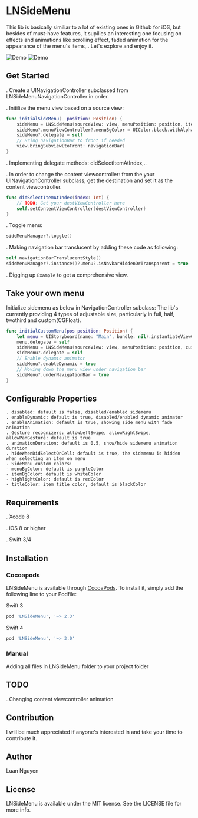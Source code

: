 # LNSideMenu

This lib is basically similiar to a lot of existing ones in Github for iOS, but besides of must-have features, it supilies an interesting one focusing on effects and animations like scrolling effect, faded animation for the appearance of the menu's items,..
Let's explore and enjoy it.

![Demo](https://cloud.githubusercontent.com/assets/13121441/19177073/0ca0ce0e-8c70-11e6-9e12-d67e7947d98d.gif)
![Demo](https://cloud.githubusercontent.com/assets/13121441/19177074/0cd3415e-8c70-11e6-8082-5057bf406e42.gif)

## Get Started

. Create a UINavigationController subclassed from LNSideMenuNavigationController in order.

. Initilize the menu view based on a source view:
```swift
func initialSideMenu(_ position: Position) {
    sideMenu = LNSideMenu(sourceView: view, menuPosition: position, items: items!)
    sideMenu?.menuViewController?.menuBgColor = UIColor.black.withAlphaComponent(0.85)
    sideMenu?.delegate = self
    // Bring navigationBar to front if needed
    view.bringSubview(toFront: navigationBar)
}
```
. Implementing delegate methods: didSelectItemAtIndex,..

. In order to change the content viewcontroller: from the your UINavigationController subclass, get the destination and set it as the content viewcontroller.

```swift
func didSelectItemAtIndex(index: Int) {
    // TODO: Get your destViewController here
    self.setContentViewController(destViewController)
}
```

. Toggle menu:

```swift
sideMenuManager?.toggle()
```

. Making navigation bar translucent by adding these code as following:
```swift
self.navigationBarTranslucentStyle()
sideMenuManager?.instance()?.menu?.isNavbarHiddenOrTransparent = true
```

. Digging up `Example` to get a comprehensive view. 

## Take your own menu

Initialize sidemenu as below in NavigationController subclass:
The lib's currently providing 4 types of adjustable size, particularly in full, half, twothird and custom(CGFloat).
```swift 
func initialCustomMenu(pos position: Position) {
    let menu = UIStoryboard(name: "Main", bundle: nil).instantiateViewController(withIdentifier: "LeftMenuTableViewController") as! LeftMenuTableViewController
    menu.delegate = self
    sideMenu = LNSideMenu(sourceView: view, menuPosition: position, customSideMenu: menu)
    sideMenu?.delegate = self
    // Enable dynamic animator
    sideMenu?.enableDynamic = true
    // Moving down the menu view under navigation bar
    sideMenu?.underNavigationBar = true
}
``` 
 
## Configurable Properties
```
. disabled: default is false, disabled/enabled sidemenu
. enableDynamic: default is true, disabled/enabled dynamic animator
. enableAnimation: default is true, showing side menu with fade animation
. Gesture recognizers: allowLeftSwipe, allowRightSwipe, allowPanGesture: default is true
. animationDuration: default is 0.5, show/hide sidemenu animation duration
. hideWhenDidSelectOnCell: default is true, the sidemenu is hidden when selecting an item on menu
. SideMenu custom colors: 
- menuBgColor: default is purpleColor
- itemBgColor: default is whiteColor
- highlightColor: default is redColor
- titleColor: item title color, default is blackColor
```

## Requirements
. Xcode 8

. iOS 8 or higher

. Swift 3/4


## Installation

### Cocoapods

LNSideMenu is available through [CocoaPods](http://cocoapods.org). To install
it, simply add the following line to your Podfile:

Swift 3
```ruby
pod 'LNSideMenu', '~> 2.3'
```

Swift 4
```ruby
pod 'LNSideMenu', '~> 3.0'
```

### Manual

Adding all files in LNSideMenu folder to your project folder

## TODO

. Changing content viewcontroller animation

## Contribution

I will be much appreciated if anyone's interested in and take your time to contribute it.

## Author

Luan Nguyen

## License

LNSideMenu is available under the MIT license. See the LICENSE file for more info.

